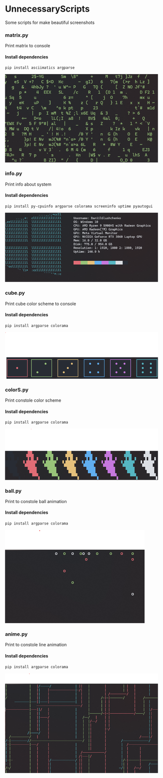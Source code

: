 # UnnecessaryScripts

Some scripts for make beautiful screenshots

### matrix.py

Print matrix to console

#### Install dependencies
```
pip install asciimatics argparse
```

![Imgur](https://github.com/J-CITY/UnnecessaryScripts/blob/master/screens/0.png)

### info.py

Print info about system

#### Install dependencies
```
pip install py-cpuinfo argparse colorama screeninfo uptime pyautogui
```

![Imgur](https://github.com/J-CITY/UnnecessaryScripts/blob/master/screens/1.png)

### cube.py

Print cube color scheme to console

#### Install dependencies
```
pip install argparse colorama
```

![Imgur](https://github.com/J-CITY/UnnecessaryScripts/blob/master/screens/2.png)

### colorS.py

Print constole color scheme

#### Install dependencies
```
pip install argparse colorama
```

![Imgur](https://github.com/J-CITY/UnnecessaryScripts/blob/master/screens/3.png)

### ball.py

Print to constole ball animation

#### Install dependencies
```
pip install argparse colorama
```

![Imgur](https://github.com/J-CITY/UnnecessaryScripts/blob/master/screens/4.png)

### anime.py

Print to constole line animation

#### Install dependencies
```
pip install argparse colorama
```

![Imgur](https://github.com/J-CITY/UnnecessaryScripts/blob/master/screens/5.png)